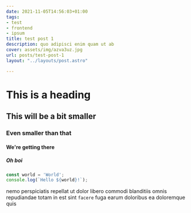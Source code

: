 ```yaml
---
date: 2021-11-05T14:56:03+01:00
tags:
- test
- frontend
- ipsum
title: test post 1
description: quo adipisci enim quam ut ab
cover: assets/img/azva3uz.jpg
url: posts/test-post-1
layout: "../layouts/post.astro"

---
```

# This is a heading

## This will be a bit smaller

### Even smaller than that

#### We're getting there

##### Oh boi

```typescript
const world = 'World';
console.log(`Hello ${world}!`);
```

nemo perspiciatis repellat ut dolor libero commodi blanditiis omnis
repudiandae totam in est sint `facere` fuga
earum doloribus ea doloremque quis

